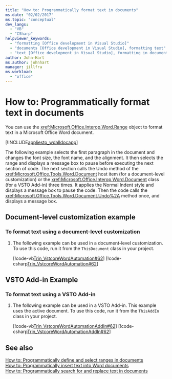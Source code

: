 ```yaml
---
title: "How to: Programmatically format text in documents"
ms.date: "02/02/2017"
ms.topic: "conceptual"
dev_langs: 
  - "VB"
  - "CSharp"
helpviewer_keywords: 
  - "formatting [Office development in Visual Studio]"
  - "documents [Office development in Visual Studio], formatting text"
  - "text [Office development in Visual Studio], formatting in documents"
author: John-Hart
ms.author: johnhart
manager: jillfra
ms.workload: 
  - "office"
---
```

# How to: Programmatically format text in documents
  You can use the <xref:Microsoft.Office.Interop.Word.Range> object to format text in a Microsoft Office Word document.  
  
 [!INCLUDE[appliesto_wdalldocapp](../vsto/includes/appliesto-wdalldocapp-md.md)]  
  
 The following example selects the first paragraph in the document and changes the font size, the font name, and the alignment. It then selects the range and displays a message box to pause before executing the next section of code. The next section calls the Undo method of the <xref:Microsoft.Office.Tools.Word.Document> host item (for a document-level customization) or the <xref:Microsoft.Office.Interop.Word.Document> class (for a VSTO Add-in) three times. It applies the Normal Indent style and displays a message box to pause the code. Then the code calls the <xref:Microsoft.Office.Tools.Word.Document.Undo%2A> method once, and displays a message box.  
  
## Document-level customization example  
  
### To format text using a document-level customization  
  
1.  The following example can be used in a document-level customization. To use this code, run it from the `ThisDocument` class in your project.  
  
     [!code-vb[Trin_VstcoreWordAutomation#62](../vsto/codesnippet/VisualBasic/Trin_VstcoreWordAutomationVB/ThisDocument.vb#62)]
     [!code-csharp[Trin_VstcoreWordAutomation#62](../vsto/codesnippet/CSharp/Trin_VstcoreWordAutomationCS/ThisDocument.cs#62)]  
  
## VSTO Add-in Example  
  
### To format text using a VSTO Add-in  
  
1.  The following example can be used in a VSTO Add-in. This example uses the active document. To use this code, run it from the `ThisAddIn` class in your project.  
  
     [!code-vb[Trin_VstcoreWordAutomationAddIn#62](../vsto/codesnippet/VisualBasic/Trin_VstcoreWordAutomationAddIn/ThisAddIn.vb#62)]
     [!code-csharp[Trin_VstcoreWordAutomationAddIn#62](../vsto/codesnippet/CSharp/Trin_VstcoreWordAutomationAddIn/ThisAddIn.cs#62)]  
  
## See also  
 [How to: Programmatically define and select ranges in documents](../vsto/how-to-programmatically-define-and-select-ranges-in-documents.md)   
 [How to: Programmatically insert text into Word documents](../vsto/how-to-programmatically-insert-text-into-word-documents.md)   
 [How to: Programmatically search for and replace text in documents](../vsto/how-to-programmatically-search-for-and-replace-text-in-documents.md)  
